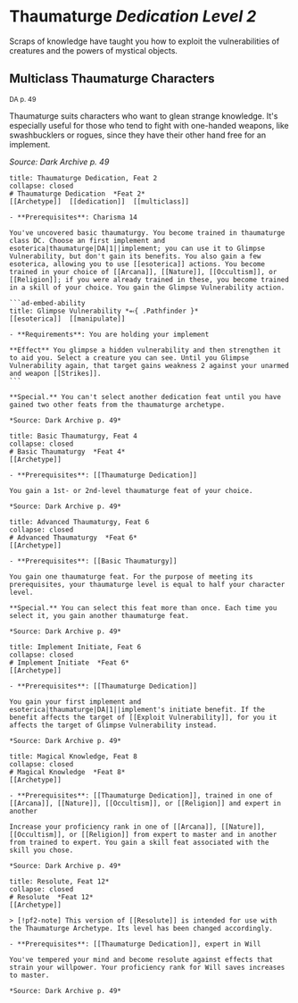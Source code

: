 
# Thaumaturge *Dedication Level 2*  

Scraps of knowledge have taught you how to exploit the vulnerabilities of creatures and the powers of mystical objects.

## Multiclass Thaumaturge Characters
<sup>DA p. 49</sup>

Thaumaturge suits characters who want to glean strange knowledge. It's especially useful for those who tend to fight with one-handed weapons, like swashbucklers or rogues, since they have their other hand free for an implement. 

*Source: Dark Archive p. 49*

````ad-embed-feat
title: Thaumaturge Dedication, Feat 2
collapse: closed
# Thaumaturge Dedication  *Feat 2*  
[[Archetype]]  [[dedication]]  [[multiclass]]  

- **Prerequisites**: Charisma 14

You've uncovered basic thaumaturgy. You become trained in thaumaturge class DC. Choose an first implement and esoterica|thaumaturge|DA|1||implement; you can use it to Glimpse Vulnerability, but don't gain its benefits. You also gain a few esoterica, allowing you to use [[esoterica]] actions. You become trained in your choice of [[Arcana]], [[Nature]], [[Occultism]], or [[Religion]]; if you were already trained in these, you become trained in a skill of your choice. You gain the Glimpse Vulnerability action.

```ad-embed-ability
title: Glimpse Vulnerability *⬻{ .Pathfinder }*
[[esoterica]]  [[manipulate]]  

- **Requirements**: You are holding your implement

**Effect** You glimpse a hidden vulnerability and then strengthen it to aid you. Select a creature you can see. Until you Glimpse Vulnerability again, that target gains weakness 2 against your unarmed and weapon [[Strikes]].  
```

**Special.** You can't select another dedication feat until you have gained two other feats from the thaumaturge archetype.

*Source: Dark Archive p. 49*  
````  

```ad-embed-feat
title: Basic Thaumaturgy, Feat 4
collapse: closed
# Basic Thaumaturgy  *Feat 4*  
[[Archetype]]  

- **Prerequisites**: [[Thaumaturge Dedication]]

You gain a 1st- or 2nd-level thaumaturge feat of your choice.

*Source: Dark Archive p. 49*  
```  

```ad-embed-feat
title: Advanced Thaumaturgy, Feat 6
collapse: closed
# Advanced Thaumaturgy  *Feat 6*  
[[Archetype]]  

- **Prerequisites**: [[Basic Thaumaturgy]]

You gain one thaumaturge feat. For the purpose of meeting its prerequisites, your thaumaturge level is equal to half your character level.

**Special.** You can select this feat more than once. Each time you select it, you gain another thaumaturge feat.

*Source: Dark Archive p. 49*  
```  

```ad-embed-feat
title: Implement Initiate, Feat 6
collapse: closed
# Implement Initiate  *Feat 6*  
[[Archetype]]  

- **Prerequisites**: [[Thaumaturge Dedication]]

You gain your first implement and esoterica|thaumaturge|DA|1||implement's initiate benefit. If the benefit affects the target of [[Exploit Vulnerability]], for you it affects the target of Glimpse Vulnerability instead.

*Source: Dark Archive p. 49*  
```  

```ad-embed-feat
title: Magical Knowledge, Feat 8
collapse: closed
# Magical Knowledge  *Feat 8*  
[[Archetype]]  

- **Prerequisites**: [[Thaumaturge Dedication]], trained in one of [[Arcana]], [[Nature]], [[Occultism]], or [[Religion]] and expert in another

Increase your proficiency rank in one of [[Arcana]], [[Nature]], [[Occultism]], or [[Religion]] from expert to master and in another from trained to expert. You gain a skill feat associated with the skill you chose.

*Source: Dark Archive p. 49*  
```  

```ad-embed-feat
title: Resolute, Feat 12*
collapse: closed
# Resolute  *Feat 12*  
[[Archetype]]  

> [!pf2-note] This version of [[Resolute]] is intended for use with the Thaumaturge Archetype. Its level has been changed accordingly.

- **Prerequisites**: [[Thaumaturge Dedication]], expert in Will

You've tempered your mind and become resolute against effects that strain your willpower. Your proficiency rank for Will saves increases to master.

*Source: Dark Archive p. 49*  
```
